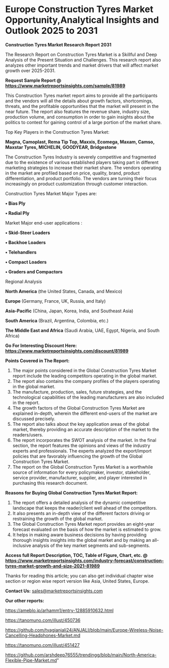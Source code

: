 # Europe Construction Tyres Market Opportunity,Analytical Insights and Outlook 2025 to 2031

<strong>Construction Tyres Market Research Report 2031</strong>

The Research Report on Construction Tyres Market is a Skillful and Deep Analysis of the Present Situation and Challenges. This research report also analyzes other important trends and market drivers that will affect market growth over 2025-2031.

<strong>Request Sample Report @ <a href=https://www.marketreportsinsights.com/sample/81989>https://www.marketreportsinsights.com/sample/81989</a></strong>

This Construction Tyres market report aims to provide all the participants and the vendors will all the details about growth factors, shortcomings, threats, and the profitable opportunities that the market will present in the near future. The report also features the revenue share, industry size, production volume, and consumption in order to gain insights about the politics to contest for gaining control of a large portion of the market share.

Top Key Players in the Construction Tyres Market:

<strong>Magna, Camoplast, Rema Tip Top, Maxxis, Ecomega, Maxam, Camso, Maxstar Tyres, MICHELIN, GOODYEAR, Bridgestone</strong>

The Construction Tyres Industry is severely competitive and fragmented due to the existence of various established players taking part in different marketing strategies to increase their market share. The vendors operating in the market are profiled based on price, quality, brand, product differentiation, and product portfolio. The vendors are turning their focus increasingly on product customization through customer interaction.

Construction Tyres Market Major Types are:

<strong>• Bias Ply

• Radial Ply</strong>

Market Major end-user applications :

<strong>• Skid-Steer Loaders

• Backhoe Loaders

• Telehandlers

• Compact Loaders

• Graders and Compactors</strong>

Regional Analysis

</u><strong><b>North America</b></strong> (the United States, Canada, and Mexico)

<strong><b>Europe </b></strong>(Germany, France, UK, Russia, and Italy)

<strong><b>Asia-Pacific</b></strong> (China, Japan, Korea, India, and Southeast Asia)

<strong><b>South America</b></strong> (Brazil, Argentina, Colombia, etc.)

<strong><b>The Middle East and Africa</b></strong> (Saudi Arabia, UAE, Egypt, Nigeria, and South Africa)

<strong>Go For Interesting Discount Here: <a href=https://www.marketreportsinsights.com/discount/81989>https://www.marketreportsinsights.com/discount/81989</a></strong>

<strong>Points Covered in The Report:</strong>
<ol>
  <li>The major points considered in the Global Construction Tyres Market report include the leading competitors operating in the global market.</li>
  <li>The report also contains the company profiles of the players operating in the global market.</li>
  <li>The manufacture, production, sales, future strategies, and the technological capabilities of the leading manufacturers are also included in the report.</li>
  <li>The growth factors of the Global Construction Tyres Market are explained in-depth, wherein the different end-users of the market are discussed precisely.</li>
  <li>The report also talks about the key application areas of the global market, thereby providing an accurate description of the market to the readers/users.</li>
  <li>The report incorporates the SWOT analysis of the market. In the final section, the report features the opinions and views of the industry experts and professionals. The experts analyzed the export/import policies that are favorably influencing the growth of the Global Construction Tyres Market.</li>
  <li>The report on the Global Construction Tyres Market is a worthwhile source of information for every policymaker, investor, stakeholder, service provider, manufacturer, supplier, and player interested in purchasing this research document.</li>
</ol>
<strong>Reasons for Buying Global Construction Tyres Market Report:</strong>

<ol>
  <li>The report offers a detailed analysis of the dynamic competitive landscape that keeps the reader/client well ahead of the competitors.</li>
  <li>It also presents an in-depth view of the different factors driving or restraining the growth of the global market.</li>
  <li>The Global Construction Tyres Market report provides an eight-year forecast evaluated on the basis of how the market is estimated to grow.</li>
  <li>It helps in making aware business decisions by having providing thorough insights insights into the global market and by making an all-inclusive analysis of the key market segments and sub-segments.</li>
</ol>
<strong>Access full Report Description, TOC, Table of Figure, Chart, etc. @ <a href=https://www.marketreportsinsights.com/industry-forecast/construction-tyres-market-growth-and-size-2021-81989>https://www.marketreportsinsights.com/industry-forecast/construction-tyres-market-growth-and-size-2021-81989</a></strong>


Thanks for reading this article; you can also get individual chapter wise section or region wise report version like Asia, United States, Europe.

<strong>Contact Us:</strong>
sales@marketreportsinsights.com

<strong>Our other reports:</strong>

<a href=https://ameblo.jp/arhamm1/entry-12885910632.html>https://ameblo.jp/arhamm1/entry-12885910632.html</a>

<a href=https://tanomuno.com/illust/450736>https://tanomuno.com/illust/450736</a>

<a href=https://github.com/tyagianjali24/ANJALI/blob/main/Europe-Wireless-Noise-Cancelling-Headphones-Market.md>https://github.com/tyagianjali24/ANJALI/blob/main/Europe-Wireless-Noise-Cancelling-Headphones-Market.md</a>

<a href=https://tanomuno.com/illust/451427>https://tanomuno.com/illust/451427</a>

<a href=https://github.com/arshdeep76555/trendingg/blob/main/North-America-Flexible-Pipe-Market.md>https://github.com/arshdeep76555/trendingg/blob/main/North-America-Flexible-Pipe-Market.md</a>"
